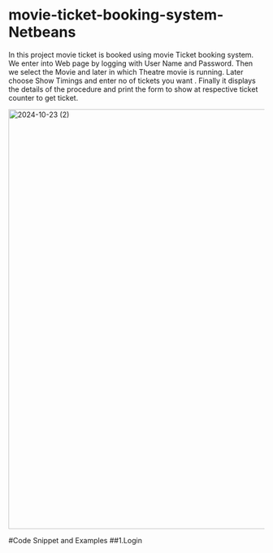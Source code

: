 # movie-ticket-booking-system-Netbeans

In this project movie ticket is booked  using  movie Ticket booking system. We enter into Web page by logging with User Name and Password. 
Then we select the Movie and later in which Theatre movie is running. Later choose Show Timings and enter no of tickets you want .
Finally it displays the details of the procedure and print the form to show at respective ticket counter to get ticket. 

<img width="827" alt="2024-10-23 (2)" src="https://github.com/user-attachments/assets/f678a4fe-51b1-48ba-b5c8-a81b9707556b">

#Code Snippet and Examples
##1.Login
